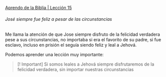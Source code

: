 [Aprendo de la Biblia | Lección 15](https://www.jw.org/finder?wtlocale=S&docid=1102016025&srctype=wol&srcid=share)
###### José siempre fue feliz a pesar de las circunstancias 
Me llama la atención de que Jose siempre disfruto de la felicidad verdadera pese a sus circunstancias, no importaba si era el favorito de su padre, si fue esclavo, incluso en prisión el seguía siendo feliz y leal a Jehová. 

Podemos aprender una lección muy importante:

>[! Important]
>Si somos leales a Jehová siempre disfrutaremos de la felicidad verdadera, sin importar nuestras circunstancias

